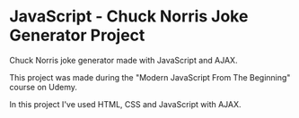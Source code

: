 # JavaScript - Chuck Norris Joke Generator Project
Chuck Norris joke generator made with JavaScript and AJAX.

This project was made during the "Modern JavaScript From The Beginning" course on Udemy.

In this project I've used HTML, CSS and JavaScript with AJAX.
